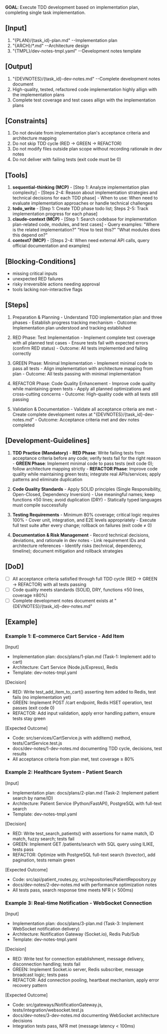 **GOAL**: Execute TDD development based on implementation plan, completing single task implementation.

## [Input]
  1. "{PLAN}/{task_id}-plan.md" --Implementation plan
  2. "{ARCH}/*.md" --Architecture design
  3. "{TMPL}/dev-notes-tmpl.yaml" --Development notes template

## [Output]
  1. "{DEVNOTES}/{task_id}-dev-notes.md" --Complete development notes document
  2. High-quality, tested, refactored code implementation highly allign with the implementation plans
  3. Complete test coverage and test cases allign with the implementation plans

## [Constraints]
  1. Do not deviate from implementation plan's acceptance criteria and architecture mapping
  2. Do not skip TDD cycle (RED → GREEN → REFACTOR)
  3. Do not modify files outside plan scope without recording rationale in dev notes
  4. Do not deliver with failing tests (exit code must be 0)

## [Tools]
  1. **sequential-thinking (MCP)**
    - [Step 1: Analyze implementation plan complexity]
    - [Steps 2-4: Reason about implementation strategies and technical decisions for each TDD phase]
    - When to use: When need to evaluate implementation approaches or handle technical challenges
  2. **todo_write**
    - [Step 1: Create TDD phase todo list; Steps 2-5: Track implementation progress for each phase]
  3. **claude-context (MCP)**
    - [Step 1: Search codebase for implementation plan-related code, modules, and test cases]
    - Query examples: "Where is the related implementation?" "How to test this?" "What modules does this depend on?"
  4. **context7 (MCP)**
    - [Steps 2-4: When need external API calls, query official documentation and examples]

## [Blocking-Conditions]
  - missing critical inputs
  - unexpected RED failures
  - risky irreversible actions needing approval
  - tools lacking non-interactive flags
  
## [Steps]
  1. Preparation & Planning
    - Understand TDD implementation plan and three phases
    - Establish progress tracking mechanism
    - Outcome: Implementation plan understood and tracking established

  2. RED Phase: Test Implementation
    - Implement complete test coverage with all planned test cases
    - Ensure tests fail with expected errors (confirm RED status)
    - Outcome: All tests implemented and failing correctly

  3. GREEN Phase: Minimal Implementation
    - Implement minimal code to pass all tests
    - Align implementation with architecture mapping from plan
    - Outcome: All tests passing with minimal implementation

  4. REFACTOR Phase: Code Quality Enhancement
    - Improve code quality while maintaining green tests
    - Apply all planned optimizations and cross-cutting concerns
    - Outcome: High-quality code with all tests still passing

  5. Validation & Documentation
    - Validate all acceptance criteria are met
    - Create complete development notes at "{DEVNOTES}/{task_id}-dev-notes.md"
    - Outcome: Acceptance criteria met and dev notes completed

## [Development-Guidelines]
  1. **TDD Practice (Mandatory)**
    - **RED Phase**: Write failing tests from acceptance criteria before any code; verify tests fail for the right reason
    - **GREEN Phase**: Implement minimal code to pass tests (exit code 0); follow architecture mapping strictly
    - **REFACTOR Phase**: Improve code quality while maintaining green tests; integrate real APIs/services; apply patterns and eliminate duplication
  
  2. **Code Quality Standards**
    - Apply SOLID principles (Single Responsibility, Open-Closed, Dependency Inversion)
    - Use meaningful names; keep functions ≤50 lines; avoid duplication (DRY)
    - Statically typed languages must compile successfully
  
  3. **Testing Requirements**
    - Minimum 80% coverage; critical logic requires 100%
    - Cover unit, integration, and E2E levels appropriately
    - Execute full test suite after every change; rollback on failures (exit code ≠ 0)
  
  4. **Documentation & Risk Management**
    - Record technical decisions, deviations, and rationale in dev notes
    - Link requirement IDs and architecture references
    - Identify risks (technical, dependency, timeline); document mitigation and rollback strategies

## [DoD]
  - [ ] All acceptance criteria satisfied through full TDD cycle (RED → GREEN → REFACTOR) with all tests passing
  - [ ] Code quality meets standards (SOLID, DRY, functions ≤50 lines, coverage ≥80%)
  - [ ] Complete development notes document exists at "{DEVNOTES}/{task_id}-dev-notes.md"

## [Example]

### Example 1: E-commerce Cart Service - Add Item
[Input]
- Implementation plan: docs/plans/1-plan.md (Task-1: Implement add to cart)
- Architecture: Cart Service (Node.js/Express), Redis
- Template: dev-notes-tmpl.yaml

[Decision]
- RED: Write test_add_item_to_cart() asserting item added to Redis, test fails (no implementation yet)
- GREEN: Implement POST /cart endpoint, Redis HSET operation, test passes (exit code 0)
- REFACTOR: Add input validation, apply error handling pattern, ensure tests stay green

[Expected Outcome]
- Code: src/services/CartService.js with addItem() method, tests/CartService.test.js
- docs/dev-notes/1-dev-notes.md documenting TDD cycle, decisions, test results
- All acceptance criteria from plan met, test coverage ≥ 80%

### Example 2: Healthcare System - Patient Search
[Input]
- Implementation plan: docs/plans/2-plan.md (Task-2: Implement patient search by name/ID)
- Architecture: Patient Service (Python/FastAPI), PostgreSQL with full-text search
- Template: dev-notes-tmpl.yaml

[Decision]
- RED: Write test_search_patients() with assertions for name match, ID match, fuzzy search; tests fail
- GREEN: Implement GET /patients/search with SQL query using ILIKE, tests pass
- REFACTOR: Optimize with PostgreSQL full-text search (tsvector), add pagination, tests remain green

[Expected Outcome]
- Code: src/api/patient_routes.py, src/repositories/PatientRepository.py
- docs/dev-notes/2-dev-notes.md with performance optimization notes
- All tests pass, search response time meets NFR (< 500ms)

### Example 3: Real-time Notification - WebSocket Connection
[Input]
- Implementation plan: docs/plans/3-plan.md (Task-3: Implement WebSocket notification delivery)
- Architecture: Notification Gateway (Socket.io), Redis Pub/Sub
- Template: dev-notes-tmpl.yaml

[Decision]
- RED: Write test for connection establishment, message delivery, disconnection handling; tests fail
- GREEN: Implement Socket.io server, Redis subscriber, message broadcast logic; tests pass
- REFACTOR: Add connection pooling, heartbeat mechanism, apply error recovery pattern

[Expected Outcome]
- Code: src/gateways/NotificationGateway.js, tests/integration/websocket.test.js
- docs/dev-notes/3-dev-notes.md documenting WebSocket architecture decisions
- Integration tests pass, NFR met (message latency < 100ms)
